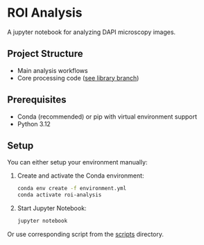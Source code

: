# ROI Analysis

A jupyter notebook for analyzing DAPI microscopy images.

## Project Structure

- Main analysis workflows
- Core processing code ([see library branch](https://github.com/kuko6/roi-analysis/tree/library))

## Prerequisites

- Conda (recommended) or pip with virtual environment support
- Python 3.12

## Setup
You can either setup your environment manually:
1. Create and activate the Conda environment:
    ```sh
    conda env create -f environment.yml
    conda activate roi-analysis
    ```

2. Start Jupyter Notebook:
    ```sh
    jupyter notebook
    ```
Or use corresponding script from the [scripts](https://github.com/kuko6/roi-analysis/tree/main/scripts) directory.
